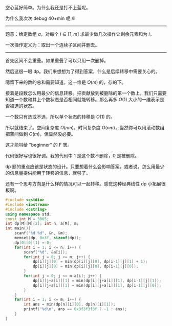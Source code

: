 空心蓝好简单。为什么我还是打不上蓝呢。

为什么我次次 debug 40+min 呢 /ll

---------------------

题意：给定数组 $a$，对每个 $i \in [1,m]$ 求最少做几次操作让剩余元素和为 $i$。

一次操作定义为：取出一个连续子区间并删去。

-------------------

首先区间不会重叠。如果重叠了可以只用一次删掉。

然后这很一眼 dp。我们来想想为了得到答案，什么是后续转移中需要关心的。

嗯留下来的数的总和需要知道。这一维是 $O(m)$ 的，存的下。

接着是段数怎么用最少的信息转移。把贡献放到被删除的第一个数上，我们只需要知道一个数和其上个数状态是否相同就能转移。那么再多 $O(1)$ 大小的一维表示是否被选的状态。

一个数只有选或不选，所以单个状态的转移是 $O(1)$ 的。

所以就结束了。空间复杂度 $O(nm)$，时间复杂度 $O(nm)$，当然你可以用滚动数组把空间做到 $O(m)$，但显然没必要。

这才能叫给 "beginner" 的 F 罢。

代码很好写也很好调。我的代码中 $1$ 是这个数不删除，$0$ 是被删除。

dp 题的重点应该是状态的设计。只要想着什么会影响答案，或者说，怎么用最少的信息量提供能用于转移的信息，就够了。

还有一个思考方向是什么样的情况可以一起转移。感觉这种经典线性 dp 小拓展很板啊。

```cpp
#include <cstdio>
#include <iostream>
#include <cstring>
using namespace std;
const int M = 3005;
int dp[M][M][2]; int n, a[M], m;
int main(){
    scanf("%d %d", &n, &m);
    memset(dp, 0x3f, sizeof(dp));
    dp[0][0][1] = 0;
    for(int i = 1; i <= n; i++) {
        scanf("%d", &a[i]);
        for(int j = 0; j <= m; j++) {
            dp[i][j][0] = min(dp[i][j][0], dp[i-1][j][1] + 1);
            dp[i][j][0] = min(dp[i][j][0], dp[i-1][j][0]);
        }
        for(int j = 0; j <= m-a[i]; j++) {
            dp[i][j+a[i]][1] = min(dp[i][j+a[i]][1], dp[i-1][j][1]);
            dp[i][j+a[i]][1] = min(dp[i][j+a[i]][1], dp[i-1][j][0]);
        }
    }
    for(int i = 1; i <= m; i++) {
        int ans = min(dp[n][i][0], dp[n][i][1]);
        printf("%d\n", ans == 0x3f3f3f3f ? -1 : ans);
    }
}
```